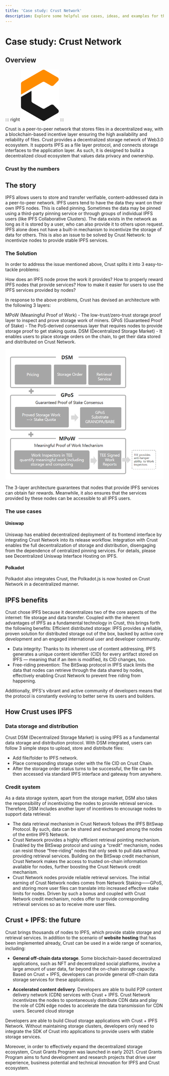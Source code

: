 ```yaml
---
title: 'Case study: Crust Network'
description: Explore some helpful use cases, ideas, and examples for the InterPlanetary File System (IPFS).
---
```

# Case study: Crust Network

## Overview

::: right
<img src="./images/case-studies/logo-crust.png" alt="Crust logo" width="120">
:::

Crust is a peer-to-peer network that stores files in a decentralized way, with a blockchain-based incentive layer ensuring the high availability and reliability of files.
Crust provides a decentralized storage network of Web3.0 ecosystem. It supports IPFS as a file layer protocol, and connects storage interfaces to the application layer. As such, it is designed to build a decentralized cloud ecosystem that values data privacy and ownership.

### Crust by the numbers

<NumberBlock :items="[
  {value: '3000+', text:'storage nodes'},
  {value: '500+PB', text: 'total capacity'},
  {value: '98', text: 'average replicas of each file'},
  {value: '99.999999999%', text: 'file availability'}
]" />

## The story

IPFS allows users to store and transfer verifiable, content-addressed data in a peer-to-peer network. IPFS users tend to have the data they want on their own IPFS nodes. This is called pinning. Sometimes the data may be pinned using a third-party pinning service or through groups of individual IPFS users (like IPFS Collaborative Clusters).
The data exists in the network as long as it is stored by a user, who can also provide it to others upon request.
IPFS alone does not have a built-in mechanism to incentivize the storage of data for others. This is also an issue to be solved by Crust Network: to incentivize nodes to provide stable IPFS services.

### The Solution

In order to address the issue mentioned above, Crust splits it into 3 easy-to-tackle problems:

How does an IPFS node prove the work it provides?
How to properly reward IPFS nodes that provide services?
How to make it easier for users to use the IPFS services provided by nodes?

In response to the above problems, Crust has devised an architecture with the following 3 layers:

MPoW (Meaningful Proof of Work) - The low-trust/zero-trust storage proof layer to inspect and prove storage work of miners.
GPoS (Guaranteed Proof of Stake) - The PoS-derived consensus layer that requires nodes to provide storage proof to get staking quota. 
DSM (Decentralized Storage Market) - It enables users to place storage orders on the chain, to get their data stored and distributed on Crust Network.

<img src="./images/case-studies/img-crust-nodes.png" alt="Crust high-level architecture">

The 3-layer architecture guarantees that nodes that provide IPFS services can obtain fair rewards. Meanwhile, it also ensures that the services provided by these nodes can be accessible to all IPFS users.

### The use cases

#### Uniswap

Uniswap has enabled decentralized deployment of its frontend interface by integrating Crust Network into its release workflow. Integration with Crust enables the full decentralization of storage and distribution, disengaging from the dependence of centralized pinning services. For details, please see Decentralized Uniswap Interface Hosting on IPFS.

#### Polkadot

Polkadot also integrates Crust, the Polkadot.js is now hosted on Crust Network in a decentralized manner.

## IPFS benefits

Crust chose IPFS because it decentralizes two of the core aspects of the internet: file storage and data transfer. Coupled with the inherent advantages of IPFS as a fundamental technology in Crust, this brings forth the following benefits:
Efficient distributed storage: IPFS provides a reliable, proven solution for distributed storage out of the box, backed by active core development and an engaged international user and developer community.

* Data integrity: Thanks to its inherent use of content addressing, IPFS generates a unique content identifier (CID) for every artifact stored on IPFS — meaning that if an item is modified, its CID changes, too.
* Free-riding prevention: The BitSwap protocol in IPFS stack limits the data that nodes can retrieve through the data shared by nodes, effectively enabling Crust Network to prevent free riding from happening.

Additionally, IPFS's vibrant and active community of developers means that the protocol is constantly evolving to better serve its users and builders.

## How Crust uses IPFS

### Data storage and distribution

Crust DSM (Decentralized Storage Market) is using IPFS as a fundamental data storage and distribution protocol. With DSM integrated, users can follow 3 simple steps to upload, store and distribute files:

* Add file/folder to IPFS network.
* Place corresponding storage order with the file CID on Crust Chain.
* After the storage order status turns to be successful, the file can be then accessed via standard IPFS interface and gateway from anywhere.

### Credit system

As a data storage system, apart from the storage market, DSM also takes the responsibility of incentivizing the nodes to provide retrieval service. Therefore, DSM includes another layer of incentives to encourage nodes to support data retrieval:

* The data retrieval mechanism in Crust Network follows the IPFS BitSwap Protocol. By such, data can be shared and exchanged among the nodes of the entire IPFS Network.
* Crust Network provides a highly efficient retrieval pointing mechanism. Enabled by the BitSwap protocol and using a “credit” mechanism, nodes can resist those “free-riding” nodes that only seek to pull data without providing retrieval services. Building on the BitSwap credit mechanism, Crust Network makes the access to trusted on-chain information available for nodes, further boosting the Crust Network credit mechanism.
* Crust Network nodes provide reliable retrieval services. The initial earning of Crust Network nodes comes from Network Staking——GPoS, and storing more user files can translate into increased effective stake limits for nodes. Driven by such a bonus and coupled with Crust Network credit mechanism, nodes offer to provide corresponding retrieval services so as to receive more user files.

## Crust + IPFS: the future

Crust brings thousands of nodes to IPFS, which provide stable storage and retrieval services. In addition to the scenario of **website hosting** that has been implemented already, Crust can be used in a wide range of scenarios, including:

* **General off-chain data storage**. Some blockchain-based decentralized applications, such as NFT and decentralized social platforms, involve a large amount of user data, far beyond the on-chain storage capacity. Based on Crust + IPFS, developers can provide general off-chain data storage services for these applications.

* **Accelerated content delivery**. Developers are able to build P2P content delivery network (CDN) services with Crust + IPFS. Crust Network incentivizes the nodes to spontaneously distribute CDN data and play the role of CDN edge nodes to accelerate the data transmission for CDN users.
Secured cloud storage

Developers are able to build Cloud storage applications with Crust + IPFS Network. Without maintaining storage clusters, developers only need to integrate the SDK of Crust into applications to provide users with stable storage services.

Moreover, in order to effectively expand the decentralized storage ecosystem, Crust Grants Program was launched in early 2021. Crust Grants Program aims to fund development and research projects that drive user experience, business potential and technical innovation for IPFS and Crust ecosystem.
